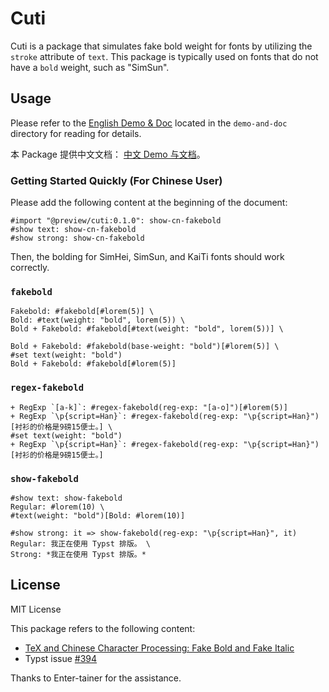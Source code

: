 # Cuti

Cuti is a package that simulates fake bold weight for fonts by utilizing the `stroke` attribute of `text`. This package is typically used on fonts that do not have a `bold` weight, such as "SimSun".

## Usage

Please refer to the [English Demo & Doc](./demo-and-doc/demo-and-doc.pdf) located in the `demo-and-doc` directory for reading for details.

本 Package 提供中文文档： [中文 Demo 与文档](./demo-and-doc/demo-and-doc-cn.pdf)。

### Getting Started Quickly (For Chinese User)

Please add the following content at the beginning of the document:

```typst
#import "@preview/cuti:0.1.0": show-cn-fakebold
#show text: show-cn-fakebold
#show strong: show-cn-fakebold
```

Then, the bolding for SimHei, SimSun, and KaiTi fonts should work correctly.

### `fakebold`

```typst
Fakebold: #fakebold[#lorem(5)] \
Bold: #text(weight: "bold", lorem(5)) \
Bold + Fakebold: #fakebold[#text(weight: "bold", lorem(5))] \
```

```typst
Bold + Fakebold: #fakebold(base-weight: "bold")[#lorem(5)] \
#set text(weight: "bold")
Bold + Fakebold: #fakebold[#lorem(5)]
```

### `regex-fakebold`

```typst
+ RegExp `[a-k]`: #regex-fakebold(reg-exp: "[a-o]")[#lorem(5)]
+ RegExp `\p{script=Han}`: #regex-fakebold(reg-exp: "\p{script=Han}")[衬衫的价格是9磅15便士。] \
#set text(weight: "bold")
+ RegExp `\p{script=Han}`: #regex-fakebold(reg-exp: "\p{script=Han}")[衬衫的价格是9磅15便士。]
```

### `show-fakebold`

```typst
#show text: show-fakebold
Regular: #lorem(10) \
#text(weight: "bold")[Bold: #lorem(10)]
```

```typst
#show strong: it => show-fakebold(reg-exp: "\p{script=Han}", it)
Regular: 我正在使用 Typst 排版。 \
Strong: *我正在使用 Typst 排版。*
```

## License

MIT License

This package refers to the following content:

- [TeX and Chinese Character Processing: Fake Bold and Fake Italic](https://zhuanlan.zhihu.com/p/19686102)
- Typst issue [#394](https://github.com/typst/typst/issues/394)

Thanks to Enter-tainer for the assistance.
